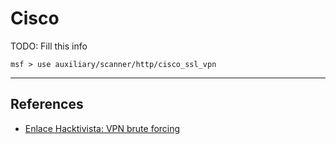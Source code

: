# Cisco

TODO: Fill this info

```
msf > use auxiliary/scanner/http/cisco_ssl_vpn
```

---
## References

- [Enlace Hacktivista: VPN brute forcing](https://enlacehacktivista.org/index.php?title=VPN_brute_forcing)